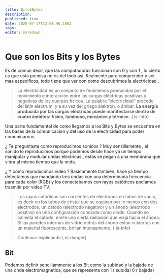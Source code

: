 ```yaml
---
title: Bits&Bytes
description: 
published: true
date: 2020-07-17T13:08:46.186Z
tags: 
editor: markdown
---
```


# Que son los Bits y los Bytes

Es de comun decir, que las computadoras funcionan con  0 y con 1 , lo cierto es que esta premisa no es del todo asi.
Realmente para comprender y ser mas especificos, todo tiene que ver con como descubrimos la electricidad .

> La electricidad es un conjunto de fenómenos producidos por el movimiento e interacción entre las cargas eléctricas positivas y negativas de los cuerpos físicos.
La palabra “electricidad” procede del latín electrum, y a su vez del griego élektron, o ámbar.
**La energía producida por las cargas eléctricas puede manifestarse dentro de cuatro ámbitos: físico, luminoso, mecánico y térmico.**
{.is-info}

Una parte fundamental de como llegamos a los Bits y Bytes se encuentra en las bases de la comunicacion y del uso de la electricidad para poder comunicarnos.

¿ Te preguntaste como reproducimos  sonidos ? Muy sensillamente , el  sonido lo reproducimos porque podemos desde hace ya un tiempo manipular y modular  ondas electricas , estas se pegan a una membrana que vibra al mismo tiempo que la onda. 

¿ Y como reproducimos video ?
Basicamente tambien, hace ya tiempo detectamos que mandando tres ondas con una determinada frecuencia para cada color (RGB) y los conectabamos con  rayos catódicos podiamos trasmitir por video TV.

> Los rayos catódicos son corrientes de electrones en tubos de vacío, es decir en los tubos de cristal que se equipan por lo menos con dos electrodos, un cátodo (electrodo negativo) y un ánodo (electrodo positivo) en una configuración conocida como diodo. Cuando se calienta el cátodo, emite una cierta radiación que viaja hacia el ánodo. Si las paredes internas de vidrio detrás del ánodo están cubiertas con un material fluorescente, brillan intensamente.
{.is-info}

> Continuar explicando
{.is-danger}

## Bit
Podemos definir sencillammente a los Bit como la subidad y la bajada de una onda electromagnetica, que se representa con 1 ( subida) 0 ( bajada)





